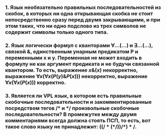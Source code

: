 
### 1. Язык необязательно правильных последовательностей из скобок, в которых ни одна открывающая скобка не стоит непосредственно сразу перед двумя закрывающими, и при этом таких, что ни одно подслово из трех символов не содержит символы только одного типа.

### 2. Язык логически формул с кванторами ∀...(...) и ∃...(...), связкой &, единственным унарным предикатом Р и переменными х и у. Переменная не может входить в формулу не как аргумент предиката и не будучи связанной квантором. То есть, выражение $x \& (x)$ некорpeктнo, выражение $∀x(∀x(P(y) \& Р(х)))$ некорpeктнo, выражение $∀x(∀x(Р(х)))$ корpeктнo.

### 3. Является ли VPL язык, в котором есть правильные скобочные последовательности и закомментированные посредством тегов $/*$ и $*/$ произвольные скобочные последовательности? В промежутке между двумя комментариями всегда должна стоять ПСП, то есть, вот такое слово языку не принадлежит: $((/*(*/))/*)*/$.